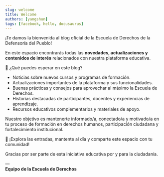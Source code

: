 ```yaml
---
slug: welcome
title: Welcome
authors: [yangshun]
tags: [facebook, hello, docusaurus]
---
```


¡Te damos la bienvenida al blog oficial de la Escuela de Derechos de la Defensoría del Pueblo!

En este espacio encontrarás todas las **novedades, actualizaciones y contenidos de interés** relacionados con nuestra plataforma educativa.

📌 ¿Qué puedes esperar en este blog?

- Noticias sobre nuevos cursos y programas de formación.
- Actualizaciones importantes de la plataforma y sus funcionalidades.
- Buenas prácticas y consejos para aprovechar al máximo la Escuela de Derechos.
- Historias destacadas de participantes, docentes y experiencias de aprendizaje.
- Recursos educativos complementarios y materiales de apoyo.

Nuestro objetivo es mantenerte informado/a, conectado/a y motivado/a en tu proceso de formación en derechos humanos, participación ciudadana y fortalecimiento institucional.

📰 ¡Explora las entradas, mantente al día y comparte este espacio con tu comunidad!

Gracias por ser parte de esta iniciativa educativa por y para la ciudadanía.

—  
**Equipo de la Escuela de Derechos**
